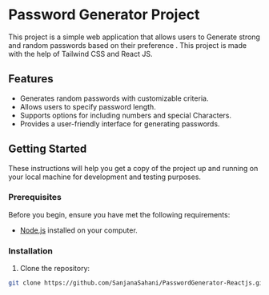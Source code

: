 # Password Generator Project

This project is a simple web application that allows users to Generate strong and random passwords based on their preference . This project is made with the help of Tailwind CSS and React JS.

## Features

- Generates random passwords with customizable criteria.
- Allows users to specify password length.
- Supports options for including numbers and special Characters.
- Provides a user-friendly interface for generating passwords.

## Getting Started

These instructions will help you get a copy of the project up and running on your local machine for development and testing purposes.

### Prerequisites

Before you begin, ensure you have met the following requirements:

- [Node.js](https://nodejs.org/) installed on your computer.

### Installation

1. Clone the repository:

```bash
git clone https://github.com/SanjanaSahani/PasswordGenerator-Reactjs.git